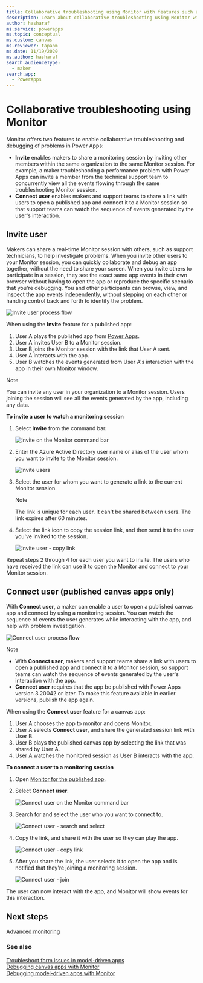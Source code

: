 ```yaml
---
title: Collaborative troubleshooting using Monitor with features such as inviting a user or connecting a user to Monitor. | Microsoft Docs
description: Learn about collaborative troubleshooting using Monitor with features such as inviting a user or connecting a user to Monitor.
author: hasharaf
ms.service: powerapps
ms.topic: conceptual
ms.custom: canvas
ms.reviewer: tapanm
ms.date: 11/19/2020
ms.author: hasharaf
search.audienceType: 
  - maker
search.app: 
  - PowerApps
---
```


# Collaborative troubleshooting using Monitor

Monitor offers two features to enable collaborative troubleshooting and debugging of problems in Power Apps:<!--note from editor: Via style guide, we "don't use the possessive form of Microsoft trademarks and product, service, or feature names". Also, I suggest using bullets here; I think they make it a bit easier to read.-->

- **Invite** enables makers to share a monitoring session by inviting other members within the same organization to the same Monitor session. For example, a maker troubleshooting a performance problem with Power Apps can invite a member from the technical support team to concurrently view all the events flowing through the same troubleshooting Monitor session.
- **Connect user** enables makers and support teams to share a link with users to open a published app and connect it to a Monitor session so that support teams can watch the sequence of events generated by the user's interaction.<!--note from editor: Edit assumes this will be one user at a time, which I think is the case?-->

## Invite user

Makers can share a real-time Monitor session with others, such as support technicians, to help investigate problems. When you invite other users to your Monitor session, you can quickly collaborate and debug an app together, without the need to share your screen. When you invite others to participate in a session, they see the exact same app events in their own browser without having to open the app or reproduce the specific scenario that you're debugging. You and other participants can browse, view, and inspect the app events independently, without stepping on each other or handing control back and forth to identify the problem.

![Invite user process flow](media/monitor/invite-user-flow.png "Invite user process flow")

When using the **Invite** feature for a published app:<!--note from editor: Does this work only for published apps? If so, should the H2 be ## Invite user (published apps only)? Or should there be a note at the top of the page that says these features only work in published apps?-->

1. User A plays the published app from [Power Apps](https://make.powerapps.com).
1. User A invites User B to a Monitor session.
1. User B joins the Monitor session with the link that User A sent.
1. User A interacts with the app.
1. User B watches the events generated from User A's interaction with the app in their own Monitor window.

> [!NOTE]
> You can invite any user in your organization to a Monitor session.
Users joining the session will see all the events generated by the app,
including any data.
<!--markdownlint-disable MD036-->
**To invite a user to watch a monitoring session**

1. Select **Invite** from the command bar.

    ![Invite on the Monitor command bar](media/monitor/invite.png "Invite on the Monitor command bar")

1. Enter the Azure Active Directory user name or alias of the user whom you want
    to invite to the Monitor session.<!--note from editor: I'm a bit confused here. Should this be plural in the step and in the alt text? Or singular in both (see line 63) -->

    ![Invite users](media/monitor/invite-user-search.png "Invite users")

1. Select the user for whom you want to generate a link to the current Monitor session.

    > [!NOTE]
    > The link is unique for each user. It can't be shared between users. The link expires after 60 minutes.

1. Select the link icon to copy the session link, and then send it to the user you've invited to the session.

    ![Invite user - copy link](media/monitor/invite-user-link-copy.png "Invite user - copy link")

Repeat steps 2 through 4 for each user you want to invite.<!--note from editor: Edit okay? As noted above, it's a bit murky whether you create a big list of people and then invite them one by one, or do you do all the steps serially for each user.-->
The users who have received the link can use it to open the Monitor and connect to your Monitor
session.

## Connect user (published canvas apps only)

With **Connect user**, a maker can enable a user to open a published canvas app and connect by using a monitoring session. You can watch the sequence of events the user generates while interacting with the app, and help with problem investigation.

![Connect user process flow](media/monitor/connect-user.png "Connect user process flow")

> [!NOTE]
> - With **Connect user**, makers and support teams share a link with users to open a published app and connect it to a Monitor session, so support teams can watch the sequence of events generated by the user's interaction with the app.
> - **Connect user** requires that the app be published with Power Apps version 3.20042 or later. To make this feature available in earlier versions, publish the app again.

When using the **Connect user** feature for a canvas app:

1. User A chooses the app to monitor and opens Monitor.
1. User A selects **Connect user**, and share the generated session link with User B.
1. User B plays the published canvas app by selecting the link that was shared by User A.
1. User A watches the monitored session as User B interacts with the app.

**To connect a user to a monitoring session**

1. Open [Monitor for the published app](monitor-canvasapps.md#open-monitor-for-published-app).

1. Select **Connect user**.

    ![Connect user on the Monitor command bar](media/monitor/connect-user-monitor.png "Connect user on the Monitor command bar")

1. Search for and select the user who you want to connect to.

    ![Connect user - search and select](media/monitor/connect-user-link.png "Connect user - search and select")

1. Copy the link, and share it with the user so they can play the app.

    ![Connect user - copy link](media/monitor/copy-connect-user-link.png "Connect user - copy link")

1. After you share the link, the user selects it to open the app and is notified that they're joining a monitoring session.

    ![Connect user - join](media/monitor/user-join.png "Connect user - join")

The user can now interact with the app, and Monitor will show events for this interaction.

## Next steps

[Advanced monitoring](monitor-advanced.md)

### See also

[Troubleshoot form issues in model-driven apps](https://docs.microsoft.com/powerapps/developer/model-driven-apps/troubleshoot-forms)  
[Debugging canvas apps with Monitor](monitor-canvasapps.md)  
[Debugging model-driven apps with Monitor](monitor-modelapps.md)  
